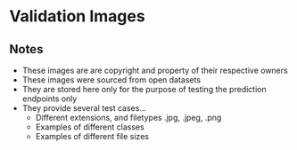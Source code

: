 # Validation Images

## Notes

- These images are are copyright and property of their respective owners
- These images were sourced from open datasets
- They are stored here only for the purpose of testing the prediction endpoints only
- They provide several test cases...
  - Different extensions, and filetypes .jpg, .jpeg, .png
  - Examples of different classes
  - Examples of different file sizes
